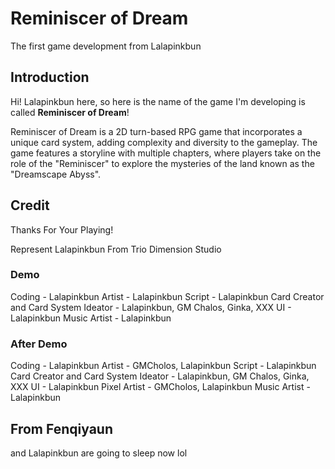 # Reminiscer of Dream
The first game development from Lalapinkbun

## Introduction
Hi! Lalapinkbun here, so here is the name of the game I'm developing is called **Reminiscer of Dream**!

Reminiscer of Dream is a 2D turn-based RPG game that incorporates a unique card system, adding complexity and diversity to the gameplay. The game features a storyline with multiple chapters, where players take on the role of the "Reminiscer" to explore the mysteries of the land known as the "Dreamscape Abyss".

## Credit
Thanks For Your Playing!

Represent
Lalapinkbun From Trio Dimension Studio

### Demo
Coding - Lalapinkbun
Artist - Lalapinkbun
Script - Lalapinkbun
Card Creator and Card System Ideator - Lalapinkbun, GM Chalos, Ginka, XXX
UI - Lalapinkbun
Music Artist - Lalapinkbun

### After Demo
Coding - Lalapinkbun
Artist - GMCholos, Lalapinkbun
Script - Lalapinkbun
Card Creator and Card System Ideator - Lalapinkbun, GM Chalos, Ginka, XXX
UI - Lalapinkbun
Pixel Artist - GMCholos, Lalapinkbun
Music Artist - Lalapinkbun

## From Fenqiyaun
and Lalapinkbun are going to sleep now lol
